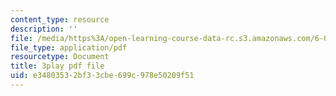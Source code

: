 ```yaml
---
content_type: resource
description: ''
file: /media/https%3A/open-learning-course-data-rc.s3.amazonaws.com/6-00sc-introduction-to-computer-science-and-programming-spring-2011/e34803532bf33cbe699c978e50209f51_GmkRmETGghw.pdf
file_type: application/pdf
resourcetype: Document
title: 3play pdf file
uid: e3480353-2bf3-3cbe-699c-978e50209f51
---
```

